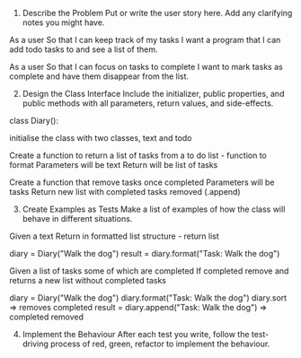 1. Describe the Problem
Put or write the user story here. Add any clarifying notes you might have.

As a user
So that I can keep track of my tasks
I want a program that I can add todo tasks to and see a list of them.

As a user
So that I can focus on tasks to complete
I want to mark tasks as complete and have them disappear from the list.

2. Design the Class Interface
Include the initializer, public properties, and public methods with all parameters, return values, and side-effects.

class Diary():

initialise the class with two classes, text and todo

Create a function to return a list of tasks from a to do list - function to format 
Parameters will be text 
Return will be list of tasks 

Create a function that remove tasks once completed 
Parameters will be tasks 
Return new list with completed tasks removed (.append)


3. Create Examples as Tests
Make a list of examples of how the class will behave in different situations.

Given a text
Return in formatted list structure - return list 

diary = Diary("Walk the dog")
result = diary.format("Task: Walk the dog")


Given a list of tasks some of which are completed 
If completed remove and returns a new list without completed tasks 

diary = Diary("Walk the dog")
diary.format("Task: Walk the dog")
diary.sort => removes completed
result = diary.append("Task: Walk the dog") => completed removed 


4. Implement the Behaviour
After each test you write, follow the test-driving process of red, green, refactor to implement the behaviour.